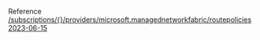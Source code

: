 Reference [/subscriptions/{}/providers/microsoft.managednetworkfabric/routepolicies 2023-06-15](/Resources/mgmt-plane/L3N1YnNjcmlwdGlvbnMve30vcHJvdmlkZXJzL21pY3Jvc29mdC5tYW5hZ2VkbmV0d29ya2ZhYnJpYy9yb3V0ZXBvbGljaWVz/2023-06-15.xml)
